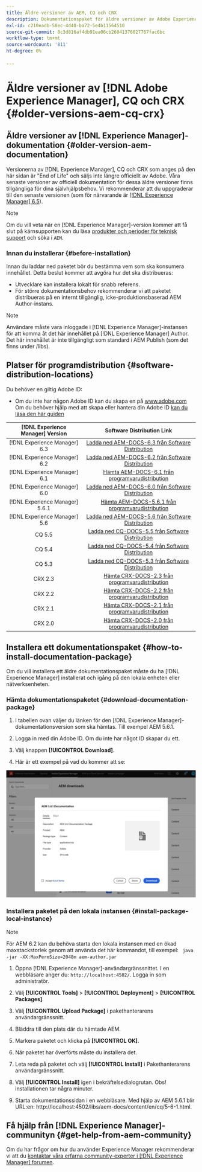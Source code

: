```yaml
---
title: Äldre versioner av AEM, CQ och CRX
description: Dokumentationspaket för äldre versioner av Adobe Experience Manager, CQ och CRX.
exl-id: c210eadb-58ec-4d40-ba72-5e4b11564510
source-git-commit: 8c3d816af4db91ea06cb26041376027767fac6bc
workflow-type: tm+mt
source-wordcount: '811'
ht-degree: 0%

---
```


# Äldre versioner av [!DNL Adobe Experience Manager], CQ och CRX {#older-versions-aem-cq-crx}

## Äldre versioner av [!DNL Experience Manager]-dokumentation {#older-version-aem-documentation}

Versionerna av [!DNL Experience Manager], CQ och CRX som anges på den här sidan är &quot;End of Life&quot; och säljs inte längre officiellt av Adobe. Våra senaste versioner av officiell dokumentation för dessa äldre versioner finns tillgängliga för dina självhjälpsbehov. Vi rekommenderar att du uppgraderar till den senaste versionen (som för närvarande är [[!DNL Experience Manager] 6.5](https://experienceleague.adobe.com/docs/experience-manager-65.html)).

>[!NOTE]
>
>Om du vill veta när en [!DNL Experience Manager]-version kommer att få slut på kärnsupporten kan du läsa [produkter och perioder för teknisk support](https://helpx.adobe.com/support/programs/eol-matrix.html) och söka i `AEM`.

### Innan du installerar {#before-installation}

Innan du laddar ned paketet bör du bestämma vem som ska konsumera innehållet. Detta beslut kommer att avgöra hur det ska distribueras:

* Utvecklare kan installera lokalt för snabb referens.
* För större dokumentationsbehov rekommenderar vi att paketet distribueras på en internt tillgänglig, icke-produktionsbaserad AEM Author-instans.

>[!NOTE]
>
>Användare måste vara inloggade i [!DNL Experience Manager]-instansen för att komma åt det här innehållet på [!DNL Experience Manager] Author. Det här innehållet är inte tillgängligt som standard i AEM Publish (som det finns under /libs).

## Platser för programdistribution {#software-distribution-locations}

Du behöver en giltig Adobe ID:

* Om du inte har någon Adobe ID kan du skapa en på www.adobe.com
Om du behöver hjälp med att skapa eller hantera din Adobe ID [kan du läsa den här guiden](https://helpx.adobe.com/manage-account.html)

| [!DNL Experience Manager] Version | Software Distribution Link |
|:-----------:|:--------------------------------------------------:|
| [!DNL Experience Manager] 6.3 | [Ladda ned AEM-DOCS-6.3 från Software Distribution](https://experience.adobe.com/#/downloads/content/software-distribution/en/aem.html?package=/content/software-distribution/en/details.html/content/dam/aem/public/adobe/packages/aem-docs/aem-docs-6-3.zip) |
| [!DNL Experience Manager] 6.2 | [Ladda ned AEM-DOCS-6.2 från Software Distribution](https://experience.adobe.com/#/downloads/content/software-distribution/en/aem.html?package=/content/software-distribution/en/details.html/content/dam/aem/public/adobe/packages/aem-docs/aem-docs-6-2.zip) |
| [!DNL Experience Manager] 6.1 | [Hämta AEM-DOCS-6.1 från programvarudistribution](https://experience.adobe.com/#/downloads/content/software-distribution/en/aem.html?package=/content/software-distribution/en/details.html/content/dam/aem/public/adobe/packages/aem-docs/aem-6-1.zip) |
| [!DNL Experience Manager] 6.0 | [Ladda ned AEM-DOCS-6.0 från Software Distribution](https://experience.adobe.com/#/downloads/content/software-distribution/en/aem.html?package=/content/software-distribution/en/details.html/content/dam/aem/public/adobe/packages/aem-docs/aem-docs-6-0.zip) |
| [!DNL Experience Manager] 5.6.1 | [Hämta AEM-DOCS-5.6.1 från programvarudistribution](https://experience.adobe.com/#/downloads/content/software-distribution/en/aem.html?package=/content/software-distribution/en/details.html/content/dam/aem/public/adobe/packages/aem-docs/aem-docs-5-6-1.zip) |
| [!DNL Experience Manager] 5.6 | [Ladda ned AEM-DOCS-5.6 från Software Distribution](https://experience.adobe.com/#/downloads/content/software-distribution/en/aem.html?package=/content/software-distribution/en/details.html/content/dam/aem/public/adobe/packages/aem-docs/aem-docs-5-6.zip) |
| CQ 5.5 | [Ladda ned CQ-DOCS-5.5 från Software Distribution](https://experience.adobe.com/#/downloads/content/software-distribution/en/aem.html?package=%2Fcontent%2Fsoftware-distribution%2Fen%2Fdetails.html%2Fcontent%2Fdam%2Faem%2Fpublic%2Fadobe%2Fpackages%2Faem-docs%2Faem-docs-5-5.zip) |
| CQ 5.4 | [Ladda ned CQ-DOCS-5.4 från Software Distribution](https://experience.adobe.com/#/downloads/content/software-distribution/en/aem.html?package=/content/software-distribution/en/details.html/content/dam/aem/public/adobe/packages/aem-docs/aem-docs-5-4.zip) |
| CQ 5.3 | [Ladda ned CQ-DOCS-5.3 från Software Distribution](https://experience.adobe.com/#/downloads/content/software-distribution/en/aem.html?package=/content/software-distribution/en/details.html/content/dam/aem/public/adobe/packages/aem-docs/aem-docs-5-3.zip) |
| CRX 2.3 | [Hämta CRX-DOCS-2.3 från programvarudistribution](https://experience.adobe.com/#/downloads/content/software-distribution/en/aem.html?package=/content/software-distribution/en/details.html/content/dam/aem/public/adobe/packages/aem-docs/crx-docs-2-3.zip) |
| CRX 2.2 | [Hämta CRX-DOCS-2.2 från programvarudistribution](https://experience.adobe.com/#/downloads/content/software-distribution/en/aem.html?package=/content/software-distribution/en/details.html/content/dam/aem/public/adobe/packages/aem-docs/crx-docs-2-2.zip) |
| CRX 2.1 | [Hämta CRX-DOCS-2.1 från programvarudistribution](https://experience.adobe.com/#/downloads/content/software-distribution/en/aem.html?package=/content/software-distribution/en/details.html/content/dam/aem/public/adobe/packages/aem-docs/crx-docs-2-1.zip) |
| CRX 2.0 | [Hämta CRX-DOCS-2.0 från programvarudistribution](https://experience.adobe.com/#/downloads/content/software-distribution/en/aem.html?package=/content/software-distribution/en/details.html/content/dam/aem/public/adobe/packages/aem-docs/crx-docs-2-0.zip) |

## Installera ett dokumentationspaket {#how-to-install-documentation-package}

Om du vill installera ett äldre dokumentationspaket måste du ha [!DNL Experience Manager] installerat och igång på den lokala enheten eller nätverksenheten.

### Hämta dokumentationspaketet {#download-documentation-package}

1. I tabellen ovan väljer du länken för den [!DNL Experience Manager]-dokumentationsversion som ska hämtas. Till exempel AEM 5.6.1.

1. Logga in med din Adobe ID. Om du inte har något ID skapar du ett.

1. Välj knappen **[!UICONTROL Download]**.

1. Här är ett exempel på vad du kommer att se:

![Exempel på programvarudistribution](assets/screen_shot_2020-07-10at161922.jpg)

### Installera paketet på den lokala instansen {#install-package-local-instance}

>[!NOTE]
>
>För AEM 6.2 kan du behöva starta den lokala instansen med en ökad maxstackstorlek genom att använda det här kommandot, till exempel: ` java -jar -XX:MaxPermSize=2048m aem-author.jar`

1. Öppna [!DNL Experience Manager]-användargränssnittet. I en webbläsare anger du: `http://localhost:4502/`. Logga in som administratör.

1. Välj **[!UICONTROL Tools]** > **[!UICONTROL Deployment]** > **[!UICONTROL Packages]**.

1. Välj **[!UICONTROL Upload Package]** i pakethanterarens användargränssnitt.

1. Bläddra till den plats där du hämtade AEM.

1. Markera paketet och klicka på **[!UICONTROL OK]**.

1. När paketet har överförts måste du installera det.

1. Leta reda på paketet och välj **[!UICONTROL Install]** i Pakethanterarens användargränssnitt.

1. Välj **[!UICONTROL Install]** igen i bekräftelsedialogrutan. Obs! installationen tar några minuter.

1. Starta dokumentationssidan i en webbläsare. Med hjälp av AEM 5.6.1 blir URL:en: http://localhost:4502/libs/aem-docs/content/en/cq/5-6-1.html.

## Få hjälp från [!DNL Experience Manager]-communityn {#get-help-from-aem-community}

Om du har frågor om hur du använder Experience Manager rekommenderar vi att du [kontaktar våra erfarna community-experter i [!DNL Experience Manager] forumen](https://experienceleaguecommunities.adobe.com/t5/adobe-experience-manager/ct-p/adobe-experience-manager-community).
